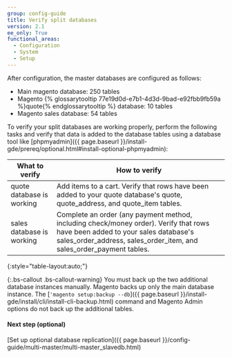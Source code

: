 ```yaml
---
group: config-guide
title: Verify split databases
version: 2.1
ee_only: True
functional_areas:
  - Configuration
  - System
  - Setup
---
```


After configuration, the master databases are configured as follows:

*	Main magento database: 250 tables
*	Magento {% glossarytooltip 77e19d0d-e7b1-4d3d-9bad-e92fbb9fb59a %}quote{% endglossarytooltip %} database: 10 tables
*	Magento sales database: 54 tables

To verify your split databases are working properly, perform the following tasks and verify that data is added to the database tables using a database tool like [phpmyadmin]({{ page.baseurl }}/install-gde/prereq/optional.html#install-optional-phpmyadmin):

|What to verify|How to verify|
|--- |--- |
|quote database is working|Add items to a cart. Verify that rows have been added to your quote database's quote, quote_address, and quote_item tables.|
|sales database is working|Complete an order (any payment method, including check/money order). Verify that rows have been added to your sales database's sales_order_address, sales_order_item, and sales_order_payment tables.|
{:style="table-layout:auto;"}

{:.bs-callout .bs-callout-warning}
You must back up the two additional database instances manually. Magento backs up only the main database instance. The [<code>'magento setup:backup --db</code>]({{ page.baseurl }}/install-gde/install/cli/install-cli-backup.html) command and Magento Admin options do not back up the additional tables.

#### Next step (optional)

[Set up optional database replication]({{ page.baseurl }}/config-guide/multi-master/multi-master_slavedb.html)
